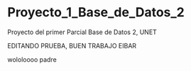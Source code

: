 Proyecto_1_Base_de_Datos_2
==========================

Proyecto del primer Parcial Base de Datos 2, UNET

EDITANDO PRUEBA, BUEN TRABAJO EIBAR

wololoooo padre
